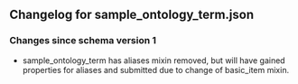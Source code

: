 ## Changelog for sample_ontology_term.json

### Changes since schema version 1

* sample_ontology_term has aliases mixin removed, but will have gained properties for aliases and submitted due to change of basic_item mixin.